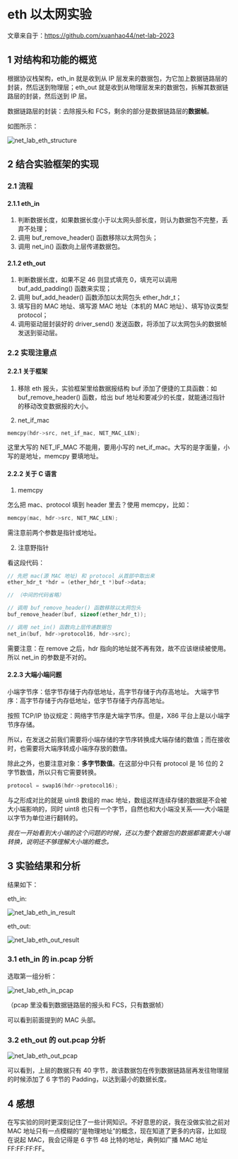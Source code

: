 # eth 以太网实验

文章来自于：https://github.com/xuanhao44/net-lab-2023

## 1 对结构和功能的概览

根据协议栈架构，eth_in 就是收到从 IP 层发来的数据包，为它加上数据链路层的封装，然后送到物理层；eth_out 就是收到从物理层发来的数据包，拆解其数据链路层的封装，然后送到 IP 层。

数据链路层的封装：去除报头和 FCS，剩余的部分是数据链路层的**数据帧**。

如图所示：

![net_lab_eth_structure](https://typora-1304621073.cos.ap-guangzhou.myqcloud.com/typora/net_lab/net_lab_eth_structure.png)

## 2 结合实验框架的实现

### 2.1 流程

#### 2.1.1 eth_in

1. 判断数据长度，如果数据长度小于以太网头部长度，则认为数据包不完整，丢弃不处理；
2. 调用 buf_remove_header() 函数移除以太网包头；
3. 调用 net_in() 函数向上层传递数据包。

#### 2.1.2 eth_out

1. 判断数据长度，如果不足 46 则显式填充 0，填充可以调用 buf_add_padding() 函数来实现；
2. 调用 buf_add_header() 函数添加以太网包头 ether_hdr_t；
3. 填写目的 MAC 地址、填写源 MAC 地址（本机的 MAC 地址）、填写协议类型 protocol；
4. 调用驱动层封装好的 driver_send() 发送函数，将添加了以太网包头的数据帧发送到驱动层。

### 2.2 实现注意点

#### 2.2.1 关于框架

1. 移除 eth 报头，实验框架里给数据报结构 buf 添加了便捷的工具函数：如 buf_remove_header() 函数，给出 buf 地址和要减少的长度，就能通过指针的移动改变数据报的大小。

2. net_if_mac

```c
memcpy(hdr->src, net_if_mac, NET_MAC_LEN);
```

这里大写的 NET_IF_MAC 不能用，要用小写的 net_if_mac。大写的是字面量，小写的是地址，memcpy 要填地址。

#### 2.2.2 关于 C 语言

1. memcpy

怎么把 mac、protocol 填到 header 里去？使用 memcpy，比如：

```c
memcpy(mac, hdr->src, NET_MAC_LEN);
```

需注意前两个参数是指针或地址。

2. 注意野指针

看这段代码：

```c
// 先把 mac(源 MAC 地址) 和 protocol 从首部中取出来
ether_hdr_t *hdr = (ether_hdr_t *)buf->data;

// （中间的代码省略）

// 调用 buf_remove_header() 函数移除以太网包头
buf_remove_header(buf, sizeof(ether_hdr_t));

// 调用 net_in() 函数向上层传递数据包
net_in(buf, hdr->protocol16, hdr->src);
```

需要注意：在 remove 之后，hdr 指向的地址就不再有效，故不应该继续被使用。所以 net_in 的参数是不对的。

#### 2.2.3 大端小端问题

小端字节序：低字节存储于内存低地址，高字节存储于内存高地址。
大端字节序：高字节存储于内存低地址，低字节存储于内存高地址。

按照 TCP/IP 协议规定：网络字节序是大端字节序。但是，X86 平台上是以小端字节序存储。

所以，在发送之前我们需要将小端存储的字节序转换成大端存储的数值；而在接收时，也需要将大端序转成小端序存放的数值。

除此之外，也要注意对象：**多字节数值**。在这部分中只有 protocol 是 16 位的 2 字节数值，所以只有它需要转换。

```c
protocol = swap16(hdr->protocol16);
```

与之形成对比的就是 uint8 数组的 mac 地址，数组这样连续存储的数据是不会被大小端影响的，同时 uint8 也只有一个字节，自然也和大小端没关系——大小端是以字节为单位进行翻转的。

*我在一开始看到大小端的这个问题的时候，还以为整个数据包的数据都需要大小端转换，说明还不够理解大小端的概念。*

## 3 实验结果和分析

结果如下：

eth_in:

![net_lab_eth_in_result](https://typora-1304621073.cos.ap-guangzhou.myqcloud.com/typora/net_lab/net_lab_eth_in_result.png)

eth_out:

![net_lab_eth_out_result](https://typora-1304621073.cos.ap-guangzhou.myqcloud.com/typora/net_lab/net_lab_eth_out_result.png)

### 3.1 eth_in 的 in.pcap 分析

选取第一组分析：

![net_lab_eth_in_pcap](https://typora-1304621073.cos.ap-guangzhou.myqcloud.com/typora/net_lab/net_lab_eth_in_pcap.png)

（pcap 里没看到数据链路层的报头和 FCS，只有数据帧）

可以看到前面提到的 MAC 头部。

### 3.2 eth_out 的 out.pcap 分析

![net_lab_eth_out_pcap](https://typora-1304621073.cos.ap-guangzhou.myqcloud.com/typora/net_lab/net_lab_eth_out_pcap.png)

可以看到，上层的数据只有 40 字节，故该数据包在传到数据链路层再发往物理层的时候添加了 6 字节的 Padding，以达到最小的数据长度。

## 4 感想

在写实验的同时更深刻记住了一些计网知识。不好意思的说，我在没做实验之前对 MAC 地址只有一点模糊的“是物理地址”的概念，现在知道了更多的内容，比如现在说起 MAC，我会记得是 6 字节 48 比特的地址，典例如广播 MAC 地址 FF:FF:FF:FF。
